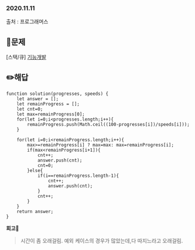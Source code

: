 ### 2020.11.11

출처 : 프로그래머스

## 📝문제

\[스택/큐\] [기능개발](https://programmers.co.kr/learn/courses/30/lessons/42586#)

## ✏️해답
```
function solution(progresses, speeds) {
    let answer = [];
    let remainProgress = [];
    let cnt=0;
    let max=remainProgress[0];
    for(let i=0;i<progresses.length;i++){
        remainProgress.push(Math.ceil((100-progresses[i])/speeds[i]));
    }
    
    for(let i=0;i<remainProgress.length;i++){
        max>=remainProgress[i] ? max=max: max=remainProgress[i];
        if(max<remainProgress[i+1]){
            cnt++;
            answer.push(cnt);
            cnt=0;
        }else{
            if(i==remainProgress.length-1){
                cnt++;
                answer.push(cnt);
            }
            cnt++;
        }
    }
    return answer;
}
```

**회고🧐**

> 시간이 좀 오래걸림. 예외 케이스의 경우가 많았는데,다 따지느라고 오래걸림.